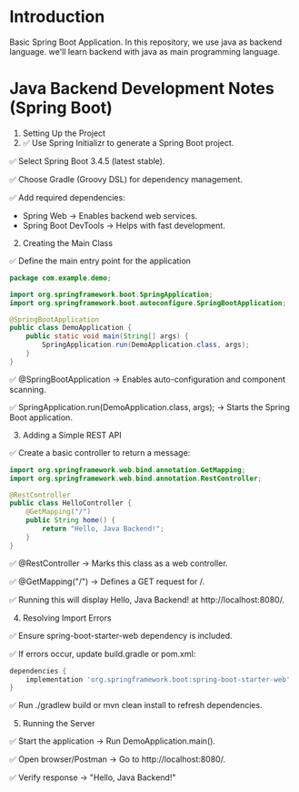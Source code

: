 # Introduction
Basic Spring Boot Application.
In this repository, we use java as backend language.
we'll learn backend with java as main programming language.


# Java Backend Development Notes (Spring Boot)
1. Setting Up the Project
2. ✅ Use Spring Initializr to generate a Spring Boot project.

✅ Select Spring Boot 3.4.5 (latest stable).

✅ Choose Gradle (Groovy DSL) for dependency management.

✅ Add required dependencies:

- Spring Web → Enables backend web services.
- Spring Boot DevTools → Helps with fast development.

2. Creating the Main Class
   
✅ Define the main entry point for the application

```Java
package com.example.demo;

import org.springframework.boot.SpringApplication;
import org.springframework.boot.autoconfigure.SpringBootApplication;

@SpringBootApplication
public class DemoApplication {
    public static void main(String[] args) {
        SpringApplication.run(DemoApplication.class, args);
    }
}
```


✅ @SpringBootApplication → Enables auto-configuration and component scanning.

✅ SpringApplication.run(DemoApplication.class, args); → Starts the Spring Boot application.


3. Adding a Simple REST API
   
✅ Create a basic controller to return a message:

```java
import org.springframework.web.bind.annotation.GetMapping;
import org.springframework.web.bind.annotation.RestController;

@RestController
public class HelloController {
    @GetMapping("/")
    public String home() {
        return "Hello, Java Backend!";
    }
}
```


✅ @RestController → Marks this class as a web controller.

✅ @GetMapping("/") → Defines a GET request for /.

✅ Running this will display Hello, Java Backend! at http://localhost:8080/.

4. Resolving Import Errors
   
✅ Ensure spring-boot-starter-web dependency is included.

✅ If errors occur, update build.gradle or pom.xml:

```gradle
dependencies {
    implementation 'org.springframework.boot:spring-boot-starter-web'
}
```


✅ Run ./gradlew build or mvn clean install to refresh dependencies.

5. Running the Server
   
✅ Start the application → Run DemoApplication.main().

✅ Open browser/Postman → Go to http://localhost:8080/.

✅ Verify response → "Hello, Java Backend!"



